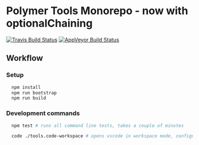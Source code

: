 # Polymer Tools Monorepo - now with optionalChaining

[![Travis Build Status](https://travis-ci.org/Polymer/tools.svg?branch=master)](https://travis-ci.org/Polymer/tools/branches)
[![AppVeyor Build Status](https://ci.appveyor.com/api/projects/status/4ss50o7t0312c2v1/branch/master?svg=true)](https://ci.appveyor.com/project/Polymer/tools/branch/master)

## Workflow

### Setup
```bash
  npm install
  npm run bootstrap
  npm run build
```

### Development commands

```bash
  npm test # runs all command line tests, takes a couple of minutes

  code ./tools.code-workspace # opens vscode in workspace mode, configured for the monorepo
```
